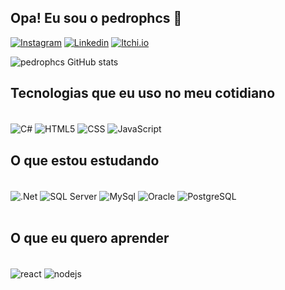 ## Opa! Eu sou o pedrophcs 🤘

[![Instagram](https://img.shields.io/badge/Instagram-E4405F?style=for-the-badge&logo=instagram&logoColor=white)](https://www.instagram.com/jornada.devph/)
[![Linkedin](https://img.shields.io/badge/LinkedIn-0077B5?style=for-the-badge&logo=linkedin&logoColor=white)](https://www.linkedin.com/in/pedro-henrique-0a6760291/)
[![Itchi.io](https://img.shields.io/badge/Itch.io-FA5C5C?style=for-the-badge&logo=itchdotio&logoColor=white)](https://phcs.itch.io/)

![pedrophcs GitHub stats](https://github-readme-stats.vercel.app/api?username=pedrophcs&theme=dark&show_icons=true)

## Tecnologias que eu uso no meu cotidiano
<div style="display: inline_block"><br/>
	<img align="center" alt="C#" src= "https://img.shields.io/badge/C%23-239120?style=for-the-badge&logo=csharp&logoColor=white"/>
  <img align="center" alt="HTML5" src= "https://img.shields.io/badge/HTML5-E34F26?style=for-the-badge&logo=html5&logoColor=white"/>
  <img align="center" alt="CSS" src= "https://img.shields.io/badge/CSS3-1572B6?style=for-the-badge&logo=css3&logoColor=white"/>
  <img align="center" alt="JavaScript" src= "https://img.shields.io/badge/JavaScript-323330?style=for-the-badge&logo=javascript&logoColor=F7DF1E"/> 
</div>

## O que estou estudando

<div style="display: inline_block"><br/>
  <img align="center" alt=".Net" src="https://img.shields.io/badge/.NET-512BD4?style=for-the-badge&logo=dotnet&logoColor=white" />
  <img align="center" alt="SQL Server" src="https://img.shields.io/badge/Microsoft%20SQL%20Server-CC2927?style=for-the-badge&logo=microsoft%20sql%20server&logoColor=white" />
  <img align="center" alt="MySql" src="https://img.shields.io/badge/MySQL-005C84?style=for-the-badge&logo=mysql&logoColor=white" />
  <img align="center" alt="Oracle" src="https://img.shields.io/badge/Oracle-F80000?style=for-the-badge&logo=Oracle&logoColor=white" />
  <img align="center" alt="PostgreSQL" src="https://img.shields.io/badge/PostgreSQL-316192?style=for-the-badge&logo=postgresql&logoColor=white" />
  
</div><br/>

## O que eu quero aprender

<div style="display: inline_block"><br/>
  <img align="center" alt="react" src="https://img.shields.io/badge/React-20232A?style=for-the-badge&logo=react&logoColor=61DAFB" />
  <img align="center" alt="nodejs" src="https://img.shields.io/badge/Node.js-43853D?style=for-the-badge&logo=node.js&logoColor=white" />


